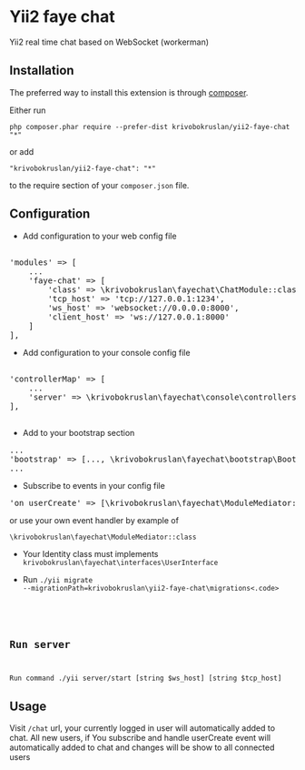 Yii2 faye chat
==============
Yii2 real time chat based on WebSocket (workerman)

Installation
------------

The preferred way to install this extension is through [composer](http://getcomposer.org/download/).

Either run

```
php composer.phar require --prefer-dist krivobokruslan/yii2-faye-chat "*"
```

or add

```
"krivobokruslan/yii2-faye-chat": "*"
```

to the require section of your `composer.json` file.


Configuration
-----
- Add configuration to your web config file
<pre>

'modules' => [
    ...
    'faye-chat' => [
        'class' => \krivobokruslan\fayechat\ChatModule::class,
        'tcp_host' => 'tcp://127.0.0.1:1234',
        'ws_host' => 'websocket://0.0.0.0:8000',
        'client_host' => 'ws://127.0.0.1:8000'
    ]
],
</pre>

- Add configuration to your console config file
<pre>

'controllerMap' => [
    ...
    'server' => \krivobokruslan\fayechat\console\controllers\ServerController::class
],

</pre>

- Add to your bootstrap section
<pre>
...
'bootstrap' => [..., \krivobokruslan\fayechat\bootstrap\Bootstrap::class],
...
</pre>

- Subscribe to events in your config file
<pre>
'on userCreate' => [\krivobokruslan\fayechat\ModuleMediator::class, 'onUserCreate'],
</pre>
or use your own event handler by example of 

<code>\krivobokruslan\fayechat\ModuleMediator::class</code>

- Your Identity class must implements <code>krivobokruslan\fayechat\interfaces\UserInterface</code>

- Run <code>./yii migrate --migrationPath=krivobokruslan\yii2-faye-chat\migrations<.code>

Run server
-----

Run command ./yii server/start [string $ws_host] [string $tcp_host] </code>

Usage
-----

Visit <code>/chat</code> url, your currently logged in user will automatically added to chat. All new users, if You subscribe and handle userCreate event will automatically added to chat and changes will be show to all connected users




